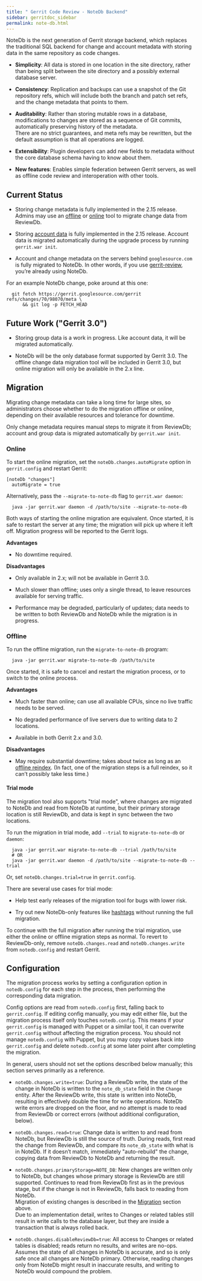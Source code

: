 ```yaml
---
title: " Gerrit Code Review - NoteDb Backend"
sidebar: gerritdoc_sidebar
permalink: note-db.html
---
```

NoteDb is the next generation of Gerrit storage backend, which replaces
the traditional SQL backend for change and account metadata with storing
data in the same repository as code changes.

  - **Simplicity**: All data is stored in one location in the site
    directory, rather than being split between the site directory and a
    possibly external database server.

  - **Consistency**: Replication and backups can use a snapshot of the
    Git repository refs, which will include both the branch and patch
    set refs, and the change metadata that points to them.

  - **Auditability**: Rather than storing mutable rows in a database,
    modifications to changes are stored as a sequence of Git commits,
    automatically preserving history of the metadata.  
    There are no strict guarantees, and meta refs may be rewritten, but
    the default assumption is that all operations are logged.

  - **Extensibility**: Plugin developers can add new fields to metadata
    without the core database schema having to know about them.

  - **New features**: Enables simple federation between Gerrit servers,
    as well as offline code review and interoperation with other tools.

## Current Status

  - Storing change metadata is fully implemented in the 2.15 release.
    Admins may use an [offline](#offline-migration) or
    [online](#online-migration) tool to migrate change data from
    ReviewDb.

  - Storing [account data](config-accounts.html) is fully implemented in
    the 2.15 release. Account data is migrated automatically during the
    upgrade process by running `gerrit.war init`.

  - Account and change metadata on the servers behind `googlesource.com`
    is fully migrated to NoteDb. In other words, if you use
    [gerrit-review](https://gerrit-review.googlesource.com/), you’re
    already using NoteDb.

For an example NoteDb change, poke around at this
one:

``` 
  git fetch https://gerrit.googlesource.com/gerrit refs/changes/70/98070/meta \
      && git log -p FETCH_HEAD
```

## Future Work ("Gerrit 3.0")

  - Storing group data is a work in progress. Like account data, it will
    be migrated automatically.

  - NoteDb will be the only database format supported by Gerrit 3.0. The
    offline change data migration tool will be included in Gerrit 3.0,
    but online migration will only be available in the 2.x line.

## Migration

Migrating change metadata can take a long time for large sites, so
administrators choose whether to do the migration offline or online,
depending on their available resources and tolerance for downtime.

Only change metadata requires manual steps to migrate it from ReviewDb;
account and group data is migrated automatically by `gerrit.war init`.

### Online

To start the online migration, set the `noteDb.changes.autoMigrate`
option in `gerrit.config` and restart Gerrit:

    [noteDb "changes"]
      autoMigrate = true

Alternatively, pass the `--migrate-to-note-db` flag to `gerrit.war
daemon`:

``` 
  java -jar gerrit.war daemon -d /path/to/site --migrate-to-note-db
```

Both ways of starting the online migration are equivalent. Once started,
it is safe to restart the server at any time; the migration will pick up
where it left off. Migration progress will be reported to the Gerrit
logs.

**Advantages**

  - No downtime required.

**Disadvantages**

  - Only available in 2.x; will not be available in Gerrit 3.0.

  - Much slower than offline; uses only a single thread, to leave
    resources available for serving traffic.

  - Performance may be degraded, particularly of updates; data needs to
    be written to both ReviewDb and NoteDb while the migration is in
    progress.

### Offline

To run the offline migration, run the `migrate-to-note-db` program:

``` 
  java -jar gerrit.war migrate-to-note-db /path/to/site
```

Once started, it is safe to cancel and restart the migration process, or
to switch to the online process.

**Advantages**

  - Much faster than online; can use all available CPUs, since no live
    traffic needs to be served.

  - No degraded performance of live servers due to writing data to 2
    locations.

  - Available in both Gerrit 2.x and 3.0.

**Disadvantages**

  - May require substantial downtime; takes about twice as long as an
    [offline reindex](#pgm-reindex). (In fact, one of the migration
    steps is a full reindex, so it can’t possibly take less time.)

#### Trial mode

The migration tool also supports "trial mode", where changes are
migrated to NoteDb and read from NoteDb at runtime, but their primary
storage location is still ReviewDb, and data is kept in sync between the
two locations.

To run the migration in trial mode, add `--trial` to
`migrate-to-note-db` or `daemon`:

``` 
  java -jar gerrit.war migrate-to-note-db --trial /path/to/site
  # OR
  java -jar gerrit.war daemon -d /path/to/site --migrate-to-note-db --trial
```

Or, set `noteDb.changes.trial=true` in `gerrit.config`.

There are several use cases for trial mode:

  - Help test early releases of the migration tool for bugs with lower
    risk.

  - Try out new NoteDb-only features like
    [hashtags](rest-api-changes.txt#get-hashtags) without running the
    full migration.

To continue with the full migration after running the trial migration,
use either the online or offline migration steps as normal. To revert to
ReviewDb-only, remove `noteDb.changes.read` and `noteDb.changes.write`
from `notedb.config` and restart Gerrit.

## Configuration

The migration process works by setting a configuration option in
`notedb.config` for each step in the process, then performing the
corresponding data migration.

Config options are read from `notedb.config` first, falling back to
`gerrit.config`. If editing config manually, you may edit either file,
but the migration process itself only touches `notedb.config`. This
means if your `gerrit.config` is managed with Puppet or a similar tool,
it can overwrite `gerrit.config` without affecting the migration
process. You should not manage `notedb.config` with Puppet, but you may
copy values back into `gerrit.config` and delete `notedb.config` at some
later point after completing the migration.

In general, users should not set the options described below manually;
this section serves primarily as a reference.

  - `noteDb.changes.write=true`: During a ReviewDb write, the state of
    the change in NoteDb is written to the `note_db_state` field in the
    `Change` entity. After the ReviewDb write, this state is written
    into NoteDb, resulting in effectively double the time for write
    operations. NoteDb write errors are dropped on the floor, and no
    attempt is made to read from ReviewDb or correct errors (without
    additional configuration, below).

  - `noteDb.changes.read=true`: Change data is written to and read from
    NoteDb, but ReviewDb is still the source of truth. During reads,
    first read the change from ReviewDb, and compare its `note_db_state`
    with what is in NoteDb. If it doesn’t match, immediately
    "auto-rebuild" the change, copying data from ReviewDb to NoteDb and
    returning the result.

  - `noteDb.changes.primaryStorage=NOTE_DB`: New changes are written
    only to NoteDb, but changes whose primary storage is ReviewDb are
    still supported. Continues to read from ReviewDb first as in the
    previous stage, but if the change is not in ReviewDb, falls back to
    reading from NoteDb.  
    Migration of existing changes is described in the
    [Migration](#migration) section above.  
    Due to an implementation detail, writes to Changes or related tables
    still result in write calls to the database layer, but they are
    inside a transaction that is always rolled back.

  - `noteDb.changes.disableReviewDb=true`: All access to Changes or
    related tables is disabled; reads return no results, and writes are
    no-ops. Assumes the state of all changes in NoteDb is accurate, and
    so is only safe once all changes are NoteDb primary. Otherwise,
    reading changes only from NoteDb might result in inaccurate results,
    and writing to NoteDb would compound the problem.  

